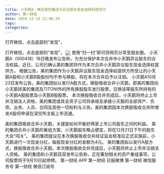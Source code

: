 ```yaml
---
title: 小天鹅A：确定美的集团为异议股东现金选择权提供方
author: 第一财经
date: 2018-12-18 22:00:29
tags: 
categories: 
---
```

打开微信，点击底部的“发现”，
<!-- more -->
打开微信，点击底部的“发现”，
<img align="center" border="0" src="https://imgcdn.yicai.com/uppics/images/2018/12/20e02f80eed0b39e3ca6153105bb3027.jpg" />
使用“扫一扫”即可将网页分享至朋友圈。
小天鹅A（000418）18日晚发布公告称，为充分保护本次合并中小天鹅异议股东的合法权益，近日，公司已确认美的集团将作为本次合并小天鹅异议股东现金选择权提供方。
根据公告，美的集团作为小天鹅异议股东现金选择权提供方所受让的小天鹅A股和小天鹅B股股份均不参与换股，将在本次合并后予以注销。
小天鹅A10月23日发布公告，美的集团拟以发行A股方式，换股吸收合并小天鹅，即美的集团向小天鹅除美的集团及TITONI外的所有换股股东发行股票，交换该等股东所持有的小天鹅A股股票及小天鹅B股股票。
本次换股吸收合并完成后，小天鹅将终止上市并注销法人资格，美的集团或其全资子公司将承继及承接小天鹅的全部资产、负债、业务、人员、合同及其他一切权利与义务。美的集团因本次换股吸收合并所增发A股将申请在深交所主板上市流通。
 
 
美的集团吸收合并小天鹅，关键是如何平衡好两家上市公司股东之间的利益。
美的集团合并小天鹅的重组方案，小天鹅股东略占便宜，将在12月21日下午的股东大会“闯关”。
美的集团提议在本次换股吸收合并经证监会核准后正式实施前，小天鹅进行一次现金分红，每股现金分红的金额为4元。
美的集团拟以发行A股方式，换股吸收合并小天鹅。本次换股吸收合并完成后，小天鹅将终止上市并注销法人资格。
美的集团和小天鹅双双发布公告称，正在筹划相关的资产重组事项，公司股票将于9月10日起停牌。
第一财经
APP
第一财经
日报微博
第一财经
微信服务号
第一财经
微信订阅号
